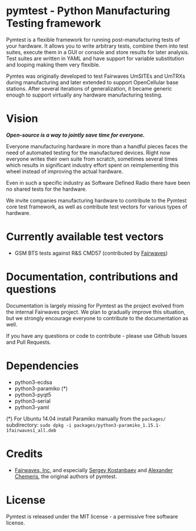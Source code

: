 # pymtest - Python Manufacturing Testing framework

Pymtest is a flexible framework for running post-manufacturing tests of your hardware. It allows you to write arbitrary tests, combine them into test suites, execute them in a GUI or console and store results for later analysis. Test suites are written in YAML and have support for variable substitution and looping making them very flexible.

Pymtes was originally developed to test Fairwaves UmSITEs and UmTRXs during manufacturing and later extended to support OpenCellular base stations. After several iterations of generalization, it became generic enough to support virtually any hardware manufacturing testing.

# Vision

***Open-source is a way to jointly save time for everyone.***

Everyone manufacturing hardware in more than a handful pieces faces the need of automated testing for the manufactured devices. Right now everyone writes their own suite from scratch, sometimes several times which results in significant industry effort spent on reimplementing this wheel instead of improving the actual hardware.

Even in such a specific industry as Software Defined Radio there have been no shared tests for the hardware.

We invite companies manufacturing hardware to contribute to the Pymtest core test framework, as well as contribute test vectors for various types of hardware.

# Currently available test vectors

* GSM BTS tests against R&S CMD57 (contributed by [Fairwaves](https://fairwaves.co))

# Documentation, contributions and questions

Documentation is largely missing for Pymtest as the project evolved from the internal Fairwaves project. We plan to gradually improve this situation, but we strongly encourage everyone to contribute to the documentation as well.

If you have any questions or code to contribute - please use Github Issues and Pull Requests.

# Dependencies

- python3-ecdsa
- python3-paramiko (*)
- python3-pyqt5
- python3-serial
- python3-yaml

(*) For Ubuntu 14.04 install Paramiko manually from the `packages/` subdirectory: `sudo dpkg -i packages/python3-paramiko_1.15.1-1fairwaves1_all.deb`

# Credits

* [Fairwaves, Inc](https://fairwaves.co), and especially [Sergey Kostanbaev](https://github.com/sergforce) and [Alexander Chemeris](https://github.com/chemeris), the original authors of pymtest.

# License

Pymtest is released under the MIT license - a permissive free software license.
